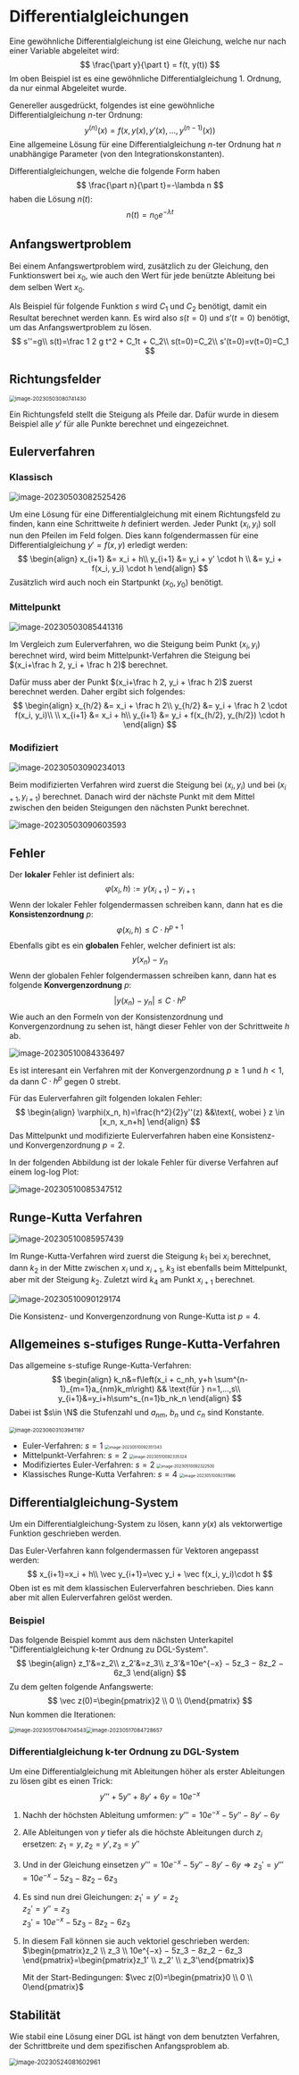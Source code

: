# Differentialgleichungen

Eine gewöhnliche Differentialgleichung ist eine Gleichung, welche nur nach einer Variable abgeleitet wird:
$$
\frac{\part y}{\part t} = f(t, y(t))
$$
Im oben Beispiel ist es eine gewöhnliche Differentialgleichung 1. Ordnung, da nur einmal Abgeleitet wurde.

Genereller ausgedrückt, folgendes ist eine gewöhnliche Differentialgleichung $n$-ter Ordnung:
$$
y^{(n)}(x) = f(x, y(x), y'(x), ..., y^{(n-1)}(x))
$$
Eine allgemeine Lösung für eine Differentialgleichung $n$-ter Ordnung hat $n$ unabhängige Parameter (von den Integrationskonstanten).

Differentialgleichungen, welche die folgende Form haben
$$
\frac{\part n}{\part t}=-\lambda n
$$
haben die Lösung $n(t)$:
$$
n(t)=n_0e^{-\lambda t}
$$

## Anfangswertproblem

Bei einem Anfangswertproblem wird, zusätzlich zu der Gleichung, den Funktionswert bei $x_0$, wie auch den Wert für jede benützte Ableitung bei dem selben Wert $x_0$.

Als Beispiel für folgende Funktion $s$ wird $C_1$ und $C_2$ benötigt, damit ein Resultat berechnet werden kann. Es wird also $s(t=0)$ und $s'(t=0)$ benötigt, um das Anfangswertproblem zu lösen.
$$
s''=g\\
s(t)=\frac 1 2 g t^2 + C_1t + C_2\\
s(t=0)=C_2\\
s'(t=0)=v(t=0)=C_1
$$

## Richtungsfelder

<img src="res/Differentialgleichungen/image-20230503080741430.png" alt="image-20230503080741430" style="zoom:67%;" />

Ein Richtungsfeld stellt die Steigung als Pfeile dar. Dafür wurde in diesem Beispiel alle $y'$ für alle Punkte berechnet und eingezeichnet.

## Eulerverfahren

### Klassisch

![image-20230503082525426](res/Differentialgleichungen/image-20230503082525426.png)

Um eine Lösung für eine Differentialgleichung mit einem Richtungsfeld zu finden, kann eine Schrittweite $h$ definiert werden. Jeder Punkt $(x_i, y_i)$ soll nun den Pfeilen im Feld folgen. Dies kann folgendermassen für eine Differentialgleichung $y'=f(x, y)$ erledigt werden:
$$
\begin{align}
x_{i+1} &= x_i + h\\
y_{i+1} &= y_i + y' \cdot h \\
		&= y_i + f(x_i, y_i) \cdot h
\end{align}
$$
Zusätzlich wird auch noch ein Startpunkt $(x_0, y_0)$ benötigt.

### Mittelpunkt

![image-20230503085441316](res/Differentialgleichungen/image-20230503085441316.png)

Im Vergleich zum Eulerverfahren, wo die Steigung beim Punkt $(x_i, y_i)$ berechnet wird, wird beim Mittelpunkt-Verfahren die Steigung bei $(x_i+\frac h 2, y_i + \frac h 2)$ berechnet. 

Dafür muss aber der Punkt $(x_i+\frac h 2, y_i + \frac h 2)$ zuerst berechnet werden. Daher ergibt sich folgendes:
$$
\begin{align}
x_{h/2} &= x_i + \frac h 2\\
y_{h/2} &= y_i + \frac h 2 \cdot f(x_i, y_i)\\
\\
x_{i+1} &= x_i + h\\
y_{i+1} &= y_i + f(x_{h/2}, y_{h/2}) \cdot h
\end{align}
$$

### Modifiziert

![image-20230503090234013](res/Differentialgleichungen/image-20230503090234013.png)

Beim modifizierten Verfahren wird zuerst die Steigung bei $(x_i, y_i)$ und bei $(x_{i+1}, y_{i+1})$ berechnet. Danach wird der nächste Punkt mit dem Mittel zwischen den beiden Steigungen den nächsten Punkt berechnet.

![image-20230503090603593](res/Differentialgleichungen/image-20230503090603593.png)

## Fehler

Der **lokaler** Fehler ist definiert als:
$$
\varphi(x_i, h) := y(x_{i+1}) - y_{i+1}
$$
Wenn der lokaler Fehler folgendermassen schreiben kann, dann hat es  die **Konsistenzordnung** $p$:
$$
\varphi(x_i, h)\le C\cdot h^{p+1}
$$
Ebenfalls gibt es ein **globalen** Fehler, welcher definiert ist als:
$$
y(x_n)-y_n
$$
Wenn der globalen Fehler folgendermassen schreiben kann, dann hat es folgende **Konvergenzordnung** $p$:
$$
|y(x_n)-y_n| \le C\cdot h^p
$$
Wie auch an den Formeln von der Konsistenzordnung und Konvergenzordnung zu sehen ist, hängt dieser Fehler von der Schrittweite $h$ ab.

![image-20230510084336497](res/Differentialgleichungen/image-20230510084336497.png)

Es ist interesant ein Verfahren mit der Konvergenzordnung $p\ge 1$ und $h<1$, da dann $C\cdot h^p$ gegen $0$ strebt.

Für das Eulerverfahren gilt folgenden lokalen Fehler:
$$
\begin{align}
\varphi(x_n, h)=\frac{h^2}{2}y''(z) &&\text{, wobei } z \in [x_n, x_n+h]
\end{align}
$$
Das Mittelpunkt und modifizierte Eulerverfahren haben eine Konsistenz- und Konvergenzordnung $p=2$.



In der folgenden Abbildung ist der lokale Fehler für diverse Verfahren auf einem log-log Plot:

![image-20230510085347512](res/Differentialgleichungen/image-20230510085347512.png)

## Runge-Kutta Verfahren

![image-20230510085957439](res/Differentialgleichungen/image-20230510085957439.png)

Im Runge-Kutta-Verfahren wird zuerst die Steigung $k_1$ bei $x_i$ berechnet, dann $k_2$ in der Mitte zwischen $x_i$ und $x_{i+1}$, $k_3$ ist ebenfalls beim Mittelpunkt, aber mit der Steigung $k_2$. Zuletzt wird $k_4$ am Punkt $x_{i+1}$ berechnet.

![image-20230510090129174](res/Differentialgleichungen/image-20230510090129174.png)

Die Konsistenz- und Konvergenzordnung von Runge-Kutta ist $p=4$.

## Allgemeines s-stufiges Runge-Kutta-Verfahren

Das allgemeine s-stufige Runge-Kutta-Verfahren:
$$
\begin{align}
k_n&=f\left(x_i + c_nh, y+h \sum^{n-1}_{m=1}a_{nm}k_m\right) && \text{für } n=1,...,s\\
y_{i+1}&=y_i+h\sum^s_{n=1}b_nk_n
\end{align}
$$
Dabei ist $s\in \N$ die Stufenzahl und $a_{nm}$, $b_n$ und $c_n$ sind Konstante.

<img src="res/Differentialgleichungen/image-20230603103941187.png" alt="image-20230603103941187" style="zoom:67%;" />

* Euler-Verfahren: $s=1$
  <img src="res/Differentialgleichungen/image-20230510092351343.png" alt="image-20230510092351343" style="zoom:50%;" />
* Mittelpunkt-Verfahren: $s=2$
  <img src="res/Differentialgleichungen/image-20230510092335324.png" alt="image-20230510092335324" style="zoom:50%;" />
* Modifiziertes Euler-Verfahren: $s=2$
  <img src="res/Differentialgleichungen/image-20230510092322500.png" alt="image-20230510092322500" style="zoom:50%;" />
* Klassisches Runge-Kutta Verfahren: $s=4$
  <img src="res/Differentialgleichungen/image-20230510092311986.png" alt="image-20230510092311986" style="zoom:50%;" />

## Differentialgleichung-System

Um ein Differentialgleichung-System zu lösen, kann $y(x)$ als vektorwertige Funktion geschrieben werden.

Das Euler-Verfahren kann folgendermassen für Vektoren angepasst werden:
$$
x_{i+1}=x_i + h\\
\vec y_{i+1}=\vec y_i + \vec f(x_i, y_i)\cdot h
$$
Oben ist es mit dem klassischen Eulerverfahren beschrieben. Dies kann aber mit allen Eulerverfahren gelöst werden.

### Beispiel

Das folgende Beispiel kommt aus dem nächsten Unterkapitel "Differentialgleichung k-ter Ordnung zu DGL-System".
$$
\begin{align}
z_1'&=z_2\\
z_2'&=z_3\\
z_3'&=10e^{−x} − 5z_3 − 8z_2 − 6z_3
\end{align}
$$
Zu dem gelten folgende Anfangswerte:
$$
\vec z(0)=\begin{pmatrix}2 \\ 0 \\ 0\end{pmatrix}
$$
Nun kommen die Iterationen:

<img src="res/Differentialgleichungen/image-20230517084704543.png" alt="image-20230517084704543" style="zoom:67%;" /><img src="res/Differentialgleichungen/image-20230517084728657.png" alt="image-20230517084728657" style="zoom:67%;" />

### Differentialgleichung k-ter Ordnung zu DGL-System

Um eine Differentialgleichung mit Ableitungen höher als erster Ableitungen zu lösen gibt es einen Trick:
$$
y'''+5y''+ 8y' + 6y = 10e^{-x}
$$

1. Nachh der höchsten Ableitung umformen: 
   $y''' = 10e^{−x} − 5y'' − 8y' − 6y$

2. Alle Ableitungen von $y$ tiefer als die höchste Ableitungen durch $z_i$ ersetzen:
   $z_1=y, z_2=y', z_3=y''$

3. Und in der Gleichung einsetzen
   $y''' = 10e^{−x} − 5y'' − 8y' − 6y\Rightarrow z_3'=y''' = 10e^{−x} − 5z_3 − 8z_2 − 6z_3$

4. Es sind nun drei Gleichungen: 
   $z_1'=y'=z_2$  
   $z_2'=y''=z_3$  
   $z_3' = 10e^{−x} − 5z_3 − 8z_2 − 6z_3$  

5. In diesem Fall können sie auch vektoriel geschrieben werden:
   $\begin{pmatrix}z_2 \\ z_3 \\ 10e^{−x} − 5z_3 − 8z_2 − 6z_3 \end{pmatrix}=\begin{pmatrix}z_1' \\ z_2' \\ z_3'\end{pmatrix}$  

   Mit der Start-Bedingungen: $\vec z(0)=\begin{pmatrix}0 \\ 0 \\ 0\end{pmatrix}$
   
## Stabilität

Wie stabil eine Lösung einer DGL ist hängt von dem benutzten Verfahren, der Schrittbreite und dem spezifischen Anfangsproblem ab.

<img src="res/Differentialgleichungen/image-20230524081602961.png" alt="image-20230524081602961" style="zoom:80%;" />
